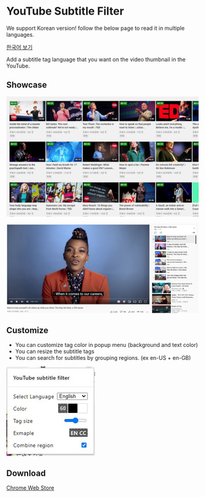# YouTube Subtitle Filter

We support Korean version!
follow the below page to read it in multiple languages.

[한국어 보기](README_KO.md)

Add a subtitle tag language that you want on the video thumbnail in the YouTube.

## Showcase
![Showcase Videos](chrome/asset/showcase_videos.jpg)

![Showcase In Video](chrome/asset/showcase_invideo.jpg)

## Customize
- You can customize tag color in popup menu (background and text color)
- You can resize the subtitle tags
- You can search for subtitles by grouping regions. (ex en-US + en-GB)

![Showcase Popup](chrome/asset/showcase_popup.jpg)

## Download
[Chrome Web Store](https://chrome.google.com/webstore/detail/Youtube-subtitle-filter/onmelgncdnoihoaopmkcacadlmjmcehd)
